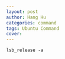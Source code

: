 ```yaml
---
layout: post
author: Hang Hu
categories: command
tags: Ubuntu Command 
cover: 
---
```


```
lsb_release -a
```
